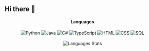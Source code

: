 ## Hi there 👋

<h4 align='center'>Languages</h4>
<p align='center'>
  <img alt='Python' src='https://img.shields.io/badge/Python-3776AB?style=for-the-badge&logo=python&logoColor=FFFFFF' />
  <img alt='Java' src='https://img.shields.io/badge/Java-ED8B00?style=for-the-badge&logo=java&logoColor=FFFFFF' />
  <img alt='C#' src='https://img.shields.io/badge/C_Sharp-239120?style=for-the-badge&logo=csharp&logoColor=FFFFFF' />
  <img alt='TypeScript' src='https://img.shields.io/badge/TypeScript-00599C?style=for-the-badge&logo=typescript&logoColor=FFFFFF' />
  <img alt='HTML' src='https://img.shields.io/badge/HTML-E34C26?style=for-the-badge&logo=html5&logoColor=FFFFFF' />
  <img alt='CSS' src='https://img.shields.io/badge/CSS-264dE4?style=for-the-badge&logo=css3&logoColor=FFFFFF' />
  <img alt='SQL' src='https://img.shields.io/badge/SQL-B06700?style=for-the-badge&logo=sql&logoColor=FFFFFF' />
  </br>
  </br>
  <img alt='Languages Stats' src='https://github-readme-stats.vercel.app/api/top-langs/?username=sigevio&layout=compact&border_color=30363d&hide_title=true&text_color=888&bg_color=ffffff00)](https://github.com/sigevio/github-readme-stats' />
</p>

<!--
<h4 align='center'>Tools</h4>
<p align='center'>
  <img alt='React' src='https://img.shields.io/badge/React-61DBFB?style=for-the-badge&logo=react&logoColor=000000' />
  <img alt='Next.js' src='https://img.shields.io/badge/Next.js-FFFFFF?style=for-the-badge&logo=next.js&logoColor=000000' />
  <img alt='Material UI' src='https://img.shields.io/badge/Material UI-2196F3?style=for-the-badge&logo=mui&logoColor=FFFFFF' />
  <img alt='Auth0' src='https://img.shields.io/badge/Auth0-EB5424?style=for-the-badge&logo=auth0&logoColor=FFFFFF' />
  <img alt='JavaFX' src='https://img.shields.io/badge/JavaFX-ED8B00?style=for-the-badge&logo=javafx&logoColor=FFFFFF' />
  <img alt='libGDX' src='https://img.shields.io/badge/libGDX-e74A45?style=for-the-badge&logo=libgdx&logoColor=FFFFFF' />
  <img alt='SQLite' src='https://img.shields.io/badge/SQLite-003B57?style=for-the-badge&logo=sqlite&logoColor=FFFFFF' />
  <img alt='MongoDB' src='https://img.shields.io/badge/MongoDB-47A248?style=for-the-badge&logo=mongodb&logoColor=FFFFFF' />
</p>
-->

<!--
**Sigevio/sigevio** is a ✨ _special_ ✨ repository because its `README.md` (this file) appears on your GitHub profile.

Here are some ideas to get you started:

- 🔭 I’m currently working on ...
- 🌱 I’m currently learning ...
- 👯 I’m looking to collaborate on ...
- 🤔 I’m looking for help with ...
- 💬 Ask me about ...
- 📫 How to reach me: ...
- 😄 Pronouns: ...
- ⚡ Fun fact: ...
-->
